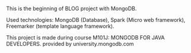 This is the beginning of BLOG project with MongoDB.

Used technologies:
MongoDB (Database),
Spark (Micro web framework),
Freemarker (template language framework).


This project is made during course M101J: MONGODB FOR JAVA DEVELOPERS.
provided by university.mongodb.com